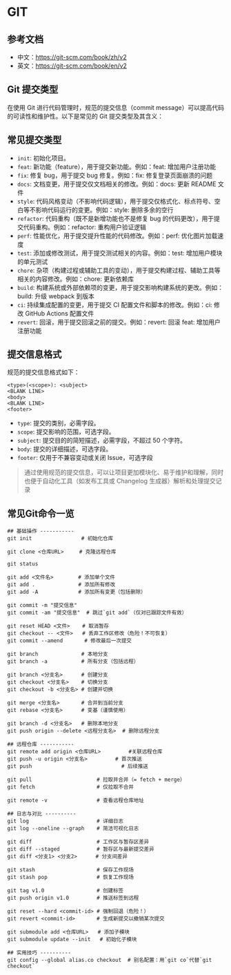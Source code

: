 # GIT

## 参考文档

- 中文：<https://git-scm.com/book/zh/v2>
- 英文：<https://git-scm.com/book/en/v2>


## Git 提交类型

在使用 Git 进行代码管理时，规范的提交信息（commit message）可以提高代码的可读性和维护性。以下是常见的 Git 提交类型及其含义：

## 常见提交类型

- `init`: 初始化项目。
- `feat`: 新功能（feature），用于提交新功能。例如：feat: 增加用户注册功能
- `fix`: 修复 bug，用于提交 bug 修复。例如：fix: 修复登录页面崩溃的问题
- `docs`: 文档变更，用于提交仅文档相关的修改。例如：docs: 更新 README 文件
- `style`: 代码风格变动（不影响代码逻辑），用于提交仅格式化、标点符号、空白等不影响代码运行的变更。例如：style: 删除多余的空行
- `refactor`: 代码重构（既不是新增功能也不是修复 bug 的代码更改），用于提交代码重构。例如：refactor: 重构用户验证逻辑
- `perf`: 性能优化，用于提交提升性能的代码修改。例如：perf: 优化图片加载速度
- `test`: 添加或修改测试，用于提交测试相关的内容。例如：test: 增加用户模块的单元测试
- `chore`: 杂项（构建过程或辅助工具的变动），用于提交构建过程、辅助工具等相关的内容修改。例如：chore: 更新依赖库
- `build`: 构建系统或外部依赖项的变更，用于提交影响构建系统的更改。例如：build: 升级 webpack 到版本
- `ci`: 持续集成配置的变更，用于提交 CI 配置文件和脚本的修改。例如：ci: 修改 GitHub Actions 配置文件
- `revert`: 回滚，用于提交回滚之前的提交。例如：revert: 回滚 feat: 增加用户注册功能

## 提交信息格式

规范的提交信息格式如下：

```
<type>(<scope>): <subject>
<BLANK LINE>
<body>
<BLANK LINE>
<footer>
```
- `type`: 提交的类别，必需字段。
- `scope`: 提交影响的范围，可选字段。
- `subject`: 提交目的的简短描述，必需字段，不超过 50 个字符。
- `body`: 提交的详细描述，可选字段。
- `footer`: 仅用于不兼容变动或关闭 Issue，可选字段

> 通过使用规范的提交信息，可以让项目更加模块化、易于维护和理解，同时也便于自动化工具（如发布工具或 Changelog 生成器）解析和处理提交记录


## 常见Git命令一览

```shell
## 基础操作 -----------
git init                # 初始化仓库

git clone <仓库URL>     # 克隆远程仓库

git status

git add <文件名>        # 添加单个文件
git add .              # 添加所有修改
git add -A             # 添加所有变更（包括删除）

git commit -m "提交信息"
git commit -am "提交信息"  # 跳过`git add`（仅对已跟踪文件有效）

git reset HEAD <文件>    # 取消暂存
git checkout -- <文件>   # 丢弃工作区修改（危险！不可恢复）
git commit --amend       # 修改最后一次提交

git branch              # 本地分支
git branch -a           # 所有分支（包括远程）

git branch <分支名>      # 创建分支
git checkout <分支名>    # 切换分支
git checkout -b <分支名> # 创建并切换

git merge <分支名>       # 合并到当前分支
git rebase <分支名>      # 变基（谨慎使用）

git branch -d <分支名>   # 删除本地分支
git push origin --delete <远程分支名>  # 删除远程分支

## 远程仓库 -----------
git remote add origin <仓库URL>         #关联远程仓库
git push -u origin <分支名>         # 首次推送
git push                             # 后续推送

git pull                     # 拉取并合并（= fetch + merge）
git fetch                    # 仅拉取不合并

git remote -v                # 查看远程仓库地址

## 日志与对比 ----------
git log                      # 详细日志
git log --oneline --graph    # 简洁可视化日志

git diff                     # 工作区与暂存区差异
git diff --staged            # 暂存区与最新提交差异
git diff <分支1> <分支2>      # 分支间差异

git stash                    # 保存工作现场
git stash pop                # 恢复工作现场

git tag v1.0                 # 创建标签
git push origin v1.0         # 推送标签到远程

git reset --hard <commit-id> # 强制回退（危险！）
git revert <commit-id>       # 生成新提交以撤销某次提交

git submodule add <仓库URL>   # 添加子模块
git submodule update --init   # 初始化子模块

## 实用技巧 ----------
git config --global alias.co checkout  # 别名配置：用`git co`代替`git checkout`
```